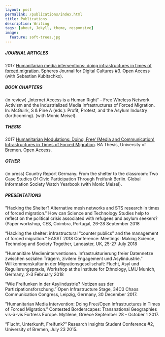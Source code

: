 ```yaml
---
layout: post
permalink: /publications/index.html
title: Publications
description: Writing
tags: [about, Jekyll, theme, responsive]
image:
  feature: soft-trees.jpg
---
```


##### JOURNAL ARTICLES

2017 [Humanitarian media interventions: doing infrastructures in times of forced migration](http://spheres-journal.org/humanitarian-media-intervention-infrastructuring-in-times-of-forced-migration/). Spheres Journal for Digital Cultures #3. Open Access (with Sebastian Kubitschko).


##### BOOK CHAPTERS

(in review) „Internet Access is a Human Right“ – Free Wireless Network Activism and the Industrialized Media Infrastructures of Forced Migration. In: McGuirk, S & Pine A (eds.): Profit, Protest, and the Asylum Industry (forthcoming). (with Monic Meisel).


##### THESIS

2017 [Humanitarian Modulations: Doing ‚Free‘ (Media and Communication) Infrastructures in Times of Forced Migration](http://nbn-resolving.de/urn:nbn:de:gbv:46-00106066-16). BA Thesis, University of Bremen. Open Access.


##### OTHER
(in press) Country Report Germany. From the shelter to the classroom: Two Case Studies Of Civic Participation Through Freifunk Berlin. Global Information Society Watch Yearbook (with Monic Meisel).


##### PRESENTATIONS

"Hacking the Shelter? Alternative mesh networks and STS research in times of forced migration." 
How can Science and Technology Studies help to reflect on the political crisis associated with refugees and asylum seekers? (Paper workshop, CES, Coimbra, Portugal, 26-28 September 2018

“Hacking the shelter: infrastructural “counter publics” and the management of forced migration.” EASST 2018 Conference: Meetings: Making Science, Technolog and Society Together, Lancaster, UK, 25-27 July 2018

”Humanitäre Medieninterventionen. Infrastrukturierung freier Datennetze zwischen sozialen Trägern, zivilem Engagement und Asylindustrie.” Willkommenskultur in der Migrationsgesellschaft: Flucht, Asyl und Regulierungspraxis, Workshop at the Institute for Ethnology, LMU Munich, Germany, 2-3 February 2018

“Wie Freifunken in der Asylindustrie? Notizen aus der Partizipationsforschung.” Open Infrastructure Stage, 34C3 Chaos Communication Congress, Leipzig, Germany, 30 December 2017.

”Humanitarian Media Intervention: Doing Free/Open Infrastructures in Times of Forced Migration.” Contested Borderscapes: Transnational Geographies vis-à-vis Fortress Europe. Mytilene, Greece September 28 - October 1 2017.

“Flucht, Unterkunft, Freifunk?” Research Insights Student Conference #2, University of Bremen, July 23 2015.
